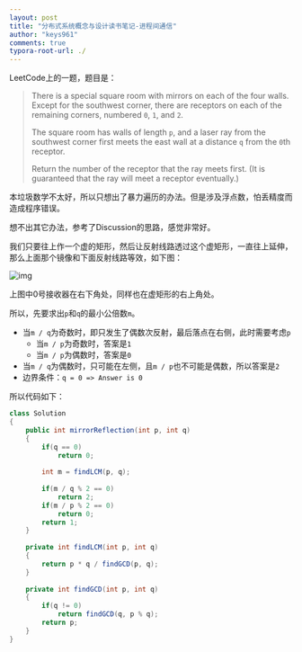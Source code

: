 ```yaml
---
layout: post
title: "分布式系统概念与设计读书笔记-进程间通信"
author: "keys961"
comments: true
typora-root-url: ./
---
```


LeetCode上的一题，题目是：

> There is a special square room with mirrors on each of the four walls.  Except for the southwest corner, there are receptors on each of the remaining corners, numbered `0`, `1`, and `2`.
>
> The square room has walls of length `p`, and a laser ray from the southwest corner first meets the east wall at a distance `q` from the `0`th receptor.
>
> Return the number of the receptor that the ray meets first.  (It is guaranteed that the ray will meet a receptor eventually.)

本垃圾数学不太好，所以只想出了暴力遍历的办法。但是涉及浮点数，怕丢精度而造成程序错误。

想不出其它办法，参考了Discussion的思路，感觉非常好。

我们只要往上作一个虚的矩形，然后让反射线路透过这个虚矩形，一直往上延伸，那么上面那个镜像和下面反射线路等效，如下图：

![img](https://s3-lc-upload.s3.amazonaws.com/users/motorix/image_1529877876.png)

上图中0号接收器在右下角处，同样也在虚矩形的右上角处。

所以，先要求出`p`和`q`的最小公倍数`m`。

- 当`m / q`为奇数时，即只发生了偶数次反射，最后落点在右侧，此时需要考虑`p`
  - 当`m / p`为奇数时，答案是`1`
  - 当`m / p`为偶数时，答案是`0`
- 当`m / q`为偶数时，只可能在左侧，且`m / p`也不可能是偶数，所以答案是`2`
- 边界条件：`q = 0 => Answer is 0 `

所以代码如下：

```java
class Solution
{
    public int mirrorReflection(int p, int q) 
    {
        if(q == 0)
            return 0;
        
        int m = findLCM(p, q);
        
        if(m / q % 2 == 0)
            return 2;
        if(m / p % 2 == 0)
            return 0;
        return 1;
    }
    
    private int findLCM(int p, int q)
    {
        return p * q / findGCD(p, q);
    }
    
    private int findGCD(int p, int q)
    {
        if(q != 0)
            return findGCD(q, p % q);
        return p;
    }
}
```

